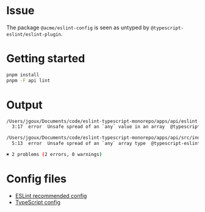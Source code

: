 # Issue

The package `@acme/eslint-config` is seen as untyped by `@typescript-eslint/eslint-plugin`.

# Getting started

```bash
pnpm install
pnpm -F api lint
```

# Output

```bash
/Users/jgoux/Documents/code/eslint-typescript-monorepo/apps/api/eslint.config.js
  3:17  error  Unsafe spread of an `any` value in an array  @typescript-eslint/no-unsafe-assignment

/Users/jgoux/Documents/code/eslint-typescript-monorepo/apps/api/src/index.ts
  5:13  error  Unsafe spread of an `any` array type  @typescript-eslint/no-unsafe-argument

✖ 2 problems (2 errors, 0 warnings)
```

# Config files

- [ESLint recommended config](./packages/eslint-config/src/recommended.js)
- [TypeScript config](./packages/tsconfig/tsconfig.json)